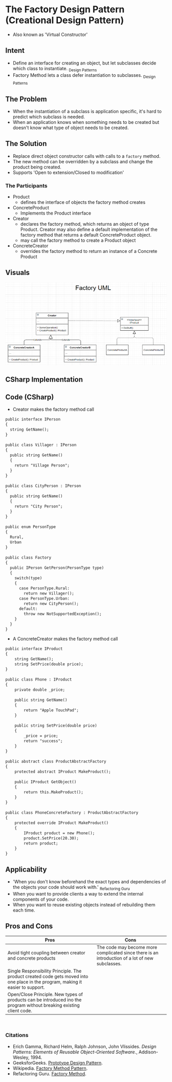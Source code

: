 # The Factory Design Pattern (Creational Design Pattern)
- Also known as 'Virtual Constructor'

## Intent
- Define an interface for creating an object, but let subclasses decide which class to instantiate. <sub>Design Patterns</sub>
- Factory Method lets a class defer instantiation to subclasses. <sub>Design Patterns</sub>


## The Problem
- When the instantiation of a subclass is application specific, it's hard to predict which subclass is needed. 
- When an application knows when something needs to be created but doesn't know what type of object needs to be created. 

## The Solution
- Replace direct object constructor calls with calls to a `factory` method.
- The new method can be overridden by a subclass and change the product being created.
- Supports 'Open to extension/Closed to modification'

### The Participants
- Product
    - defines the interface of objects the factory method creates
- ConcreteProduct  
    - Implements the Product interface
- Creator
    - declares the factory method, which returns an object of type Product. Creator may also define a default implementation of the factory method that returns a default ConcreteProduct object.
    - may call the factory method to create a Product object
- ConcreteCreator   
    - overrides the factory method to return an instance of a Concrete Product

## Visuals
![Factory Pattern](assets/FactoryPattern.png)

## CSharp Implementation


## Code (CSharp)
- Creator makes the factory method call
``` CSharp
public interface IPerson
{
  string GetName();
}

public class Villager : IPerson
{
  public string GetName()
  {
    return "Village Person";
  }
}

public class CityPerson : IPerson
{
  public string GetName()
  {
    return "City Person";    
  }
}

public enum PersonType
{
  Rural,
  Urban
}

public class Factory
{
  public IPerson GetPerson(PersonType type)
  {
    switch(type)
    {
      case PersonType.Rural:
        return new Villager();
      case PersonType.Urban:
        return new CityPerson();
      default:
        throw new NotSupportedException();
    }
  }
}
```
- A ConcreteCreator makes the factory method call
``` CSharp
public interface IProduct
{
    string GetName();
    string SetPrice(double price);    
}

public class Phone : IProduct
{
    private double _price;

    public string GetName()
    {
        return "Apple TouchPad";
    }

    public string SetPrice(double price)
    {
        _price = price;
        return "success";
    }
}

public abstract class ProductAbstractFactory
{
    protected abstract IProduct MakeProduct();

    public IProduct GetObject()
    {
        return this.MakeProduct();
    }
}

public class PhoneConcreteFactory : ProductAbstractFactory
{
    protected override IProduct MakeProduct()
    {
        IProduct product = new Phone();
        product.SetPrice(20.30);
        return product;
    }
}
```


## Applicability
- 'When you don't know beforehand the exact types and dependencies of the objects your code should work with.' <sub>Refactoring Guru</sub>
- When you want to provide clients a way to extend the internal components of your code.
- When you want to reuse existing objects instead of rebuilding them each time.
 

## Pros and Cons
| Pros | Cons |
--- | ---
| Avoid tight coupling between creator and concrete products | The code may become more complicated since there is an introduction of a lot of new subclasses.
| Single Responsibility Principle. The product created code gets moved into one place in the program, making it easier to support. |
| Open/Close Principle. New types of products can be introduced ino the program without breaking existing client code.



<br />

### Citations
- Erich Gamma, Richard Helm, Ralph Johnson, John Vlissides. *Design Patterns: Elements of Reusable Object-Oriented Software.*, Addison-Wesley, 1994.
- GeeksforGeeks. [Prototype Design Pattern](https://www.geeksforgeeks.org/prototype-design-pattern/). 
- Wikipedia. [Factory Method Pattern](https://en.wikipedia.org/wiki/Factory_method_pattern).
- Refactoring Guru. [Factory Method](https://refactoring.guru/design-patterns/factory-method).